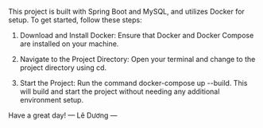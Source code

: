 This project is built with Spring Boot and MySQL, and utilizes Docker for setup. To get started, follow these steps:

1. Download and Install Docker: Ensure that Docker and Docker Compose are installed on your machine.

2. Navigate to the Project Directory: Open your terminal and change to the project directory using cd.

3. Start the Project: Run the command docker-compose up --build. This will build and start the project without needing any additional environment setup.

Have a great day!
— Lê Dương — 